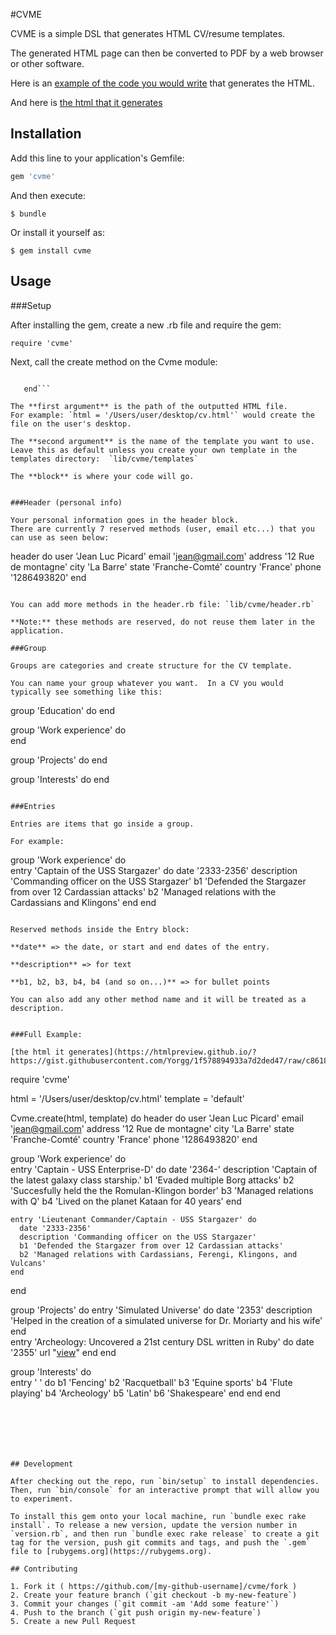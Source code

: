 #CVME

CVME is a simple DSL that generates HTML CV/resume templates.  

The generated HTML page can then be converted to PDF by a web browser or other software.

Here is an [example of the code you would write](https://github.com/Yorgg/cvme/blob/master/sample.rb) that generates the HTML. 

And here is [the html that it generates](https://htmlpreview.github.io/?https://gist.githubusercontent.com/Yorgg/1f578894933a7d2ded47/raw/c86186f21566c2d90f63e9c490bf8761f5ae2b47/CVTemplate.html) 

## Installation

Add this line to your application's Gemfile:

```ruby
gem 'cvme'
```

And then execute:

    $ bundle

Or install it yourself as:

    $ gem install cvme

## Usage


###Setup

After installing the gem, create a new .rb file and require the gem:

```require 'cvme'```

Next, call the create method on the Cvme module:

```Cvme.create(html, 'default') do 
   
   end```

The **first argument** is the path of the outputted HTML file.
For example: `html = '/Users/user/desktop/cv.html'` would create the file on the user's desktop. 

The **second argument** is the name of the template you want to use.  Leave this as default unless you create your own template in the templates directory:  `lib/cvme/templates`

The **block** is where your code will go.


###Header (personal info)

Your personal information goes in the header block.
There are currently 7 reserved methods (user, email etc...) that you can use as seen below:

```
  header do 
    user    'Jean Luc Picard'
    email   'jean@gmail.com'
    address '12 Rue de montagne'
    city    'La Barre'
    state   'Franche-Comté'
    country 'France'
    phone   '1286493820'
  end
```

You can add more methods in the header.rb file: `lib/cvme/header.rb`

**Note:** these methods are reserved, do not reuse them later in the application.  

###Group

Groups are categories and create structure for the CV template.

You can name your group whatever you want.  In a CV you would typically see something like this: 

```
group 'Education' do
end

group 'Work experience' do  
end

group 'Projects' do
end

group 'Interests' do
end
```

###Entries 

Entries are items that go inside a group.  

For example:

```
  group 'Work experience' do  
    entry 'Captain of the USS Stargazer' do
      date '2333-2356'
      description 'Commanding officer on the USS Stargazer'
      b1 'Defended the Stargazer from over 12 Cardassian attacks'
      b2 'Managed relations with the Cardassians and Klingons' 
    end
  end
```

Reserved methods inside the Entry block:

**date** => the date, or start and end dates of the entry.

**description** => for text  

**b1, b2, b3, b4, b4 (and so on...)** => for bullet points

You can also add any other method name and it will be treated as a description. 


###Full Example:

[the html it generates](https://htmlpreview.github.io/?https://gist.githubusercontent.com/Yorgg/1f578894933a7d2ded47/raw/c86186f21566c2d90f63e9c490bf8761f5ae2b47/CVTemplate.html) 

```
require 'cvme'

html = '/Users/user/desktop/cv.html'
template = 'default'
 
Cvme.create(html, template) do 
  header do 
    user    'Jean Luc Picard'
    email   'jean@gmail.com'
    address '12 Rue de montagne'
    city    'La Barre'
    state   'Franche-Comté'
    country 'France'
    phone   '1286493820'
  end

  group 'Work experience' do  
    entry 'Captain - USS Enterprise-D' do
      date '2364-'
      description 'Captain of the latest galaxy class starship.'
      b1 'Evaded multiple Borg attacks'
      b2 'Succesfully held the the Romulan-Klingon border'
      b3 'Managed relations with Q'
      b4 'Lived on the planet Kataan for 40 years'
    end

    entry 'Lieutenant Commander/Captain - USS Stargazer' do
      date '2333-2356'
      description 'Commanding officer on the USS Stargazer'
      b1 'Defended the Stargazer from over 12 Cardassian attacks'
      b2 'Managed relations with Cardassians, Ferengi, Klingons, and Vulcans'
    end
  end

  group 'Projects' do
    entry 'Simulated Universe' do
      date '2353'
      description 'Helped in the creation of a simulated universe for Dr. Moriarty and his wife'
    end  
    entry 'Archeology: Uncovered a 21st century DSL written in Ruby' do
      date '2355'
      url  "<a href='https://github.com/Yorgg/cvme'>view</a>"
    end
  end

  group 'Interests' do  
    entry ' ' do 
      b1 'Fencing'
      b2 'Racquetball'
      b3 'Equine sports'
      b4 'Flute playing'
      b4 'Archeology'
      b5 'Latin'
      b6 'Shakespeare'
    end
  end
end
```






## Development

After checking out the repo, run `bin/setup` to install dependencies. Then, run `bin/console` for an interactive prompt that will allow you to experiment.

To install this gem onto your local machine, run `bundle exec rake install`. To release a new version, update the version number in `version.rb`, and then run `bundle exec rake release` to create a git tag for the version, push git commits and tags, and push the `.gem` file to [rubygems.org](https://rubygems.org).

## Contributing

1. Fork it ( https://github.com/[my-github-username]/cvme/fork )
2. Create your feature branch (`git checkout -b my-new-feature`)
3. Commit your changes (`git commit -am 'Add some feature'`)
4. Push to the branch (`git push origin my-new-feature`)
5. Create a new Pull Request
